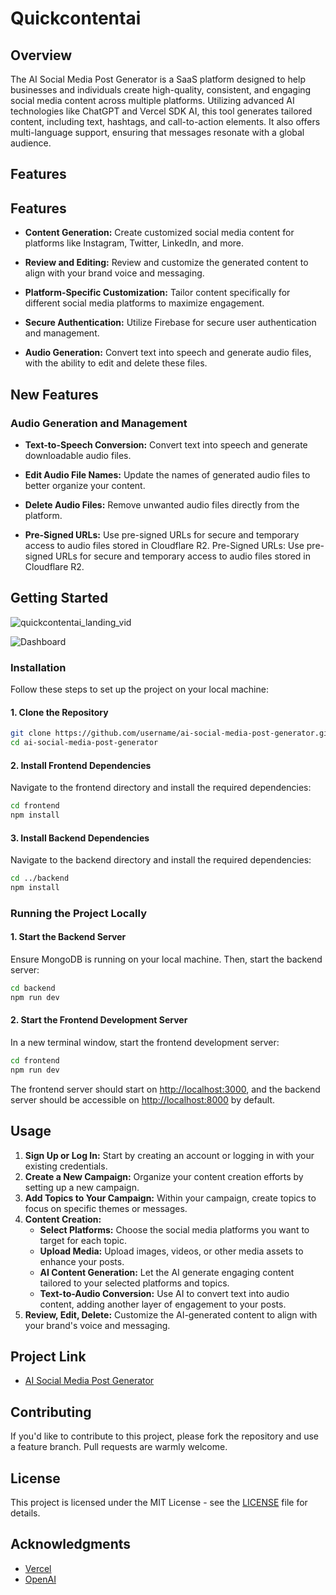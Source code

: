 # Quickcontentai

## Overview

The AI Social Media Post Generator is a SaaS platform designed to help businesses and individuals create high-quality, consistent, and engaging social media content across multiple platforms. Utilizing advanced AI technologies like ChatGPT and Vercel SDK AI, this tool generates tailored content, including text, hashtags, and call-to-action elements. It also offers multi-language support, ensuring that messages resonate with a global audience.

## Features

Features
--------

*   **Content Generation:** Create customized social media content for platforms like Instagram, Twitter, LinkedIn, and more.
    
*   **Review and Editing:** Review and customize the generated content to align with your brand voice and messaging.
                
*   **Platform-Specific Customization:** Tailor content specifically for different social media platforms to maximize engagement.
        
*   **Secure Authentication:** Utilize Firebase for secure user authentication and management.
        
*   **Audio Generation:** Convert text into speech and generate audio files, with the ability to edit and delete these files.
    

New Features
------------

### Audio Generation and Management

*   **Text-to-Speech Conversion:** Convert text into speech and generate downloadable audio files.
    
*   **Edit Audio File Names:** Update the names of generated audio files to better organize your content.
    
*   **Delete Audio Files:** Remove unwanted audio files directly from the platform.
    
*   **Pre-Signed URLs:** Use pre-signed URLs for secure and temporary access to audio files stored in Cloudflare R2.
Pre-Signed URLs: Use pre-signed URLs for secure and temporary access to audio files stored in Cloudflare R2.

## Getting Started

![quickcontentai_landing_vid](https://github.com/user-attachments/assets/2b66a51f-9af3-42db-b836-6afca2ca315f)

![Dashboard](https://github.com/user-attachments/assets/e6421bab-4d8b-4763-87f0-e003779f600d)


### Installation

Follow these steps to set up the project on your local machine:

#### 1. Clone the Repository

```bash
git clone https://github.com/username/ai-social-media-post-generator.git
cd ai-social-media-post-generator
```

#### 2. Install Frontend Dependencies

Navigate to the frontend directory and install the required dependencies:

```bash
cd frontend
npm install
```

#### 3. Install Backend Dependencies

Navigate to the backend directory and install the required dependencies:

```bash
cd ../backend
npm install
```

### Running the Project Locally

#### 1. Start the Backend Server

Ensure MongoDB is running on your local machine. Then, start the backend server:

```bash
cd backend
npm run dev
```

#### 2. Start the Frontend Development Server

In a new terminal window, start the frontend development server:

```bash
cd frontend
npm run dev
```

The frontend server should start on [http://localhost:3000](http://localhost:3000), and the backend server should be accessible on [http://localhost:8000](http://localhost:8000) by default.

## Usage

1. **Sign Up or Log In:** Start by creating an account or logging in with your existing credentials.
2. **Create a New Campaign:** Organize your content creation efforts by setting up a new campaign.
3. **Add Topics to Your Campaign:** Within your campaign, create topics to focus on specific themes or messages.
4. **Content Creation:**
   - **Select Platforms:** Choose the social media platforms you want to target for each topic.
   - **Upload Media:** Upload images, videos, or other media assets to enhance your posts.
   - **AI Content Generation:** Let the AI generate engaging content tailored to your selected platforms and topics.
   - **Text-to-Audio Conversion:** Use AI to convert text into audio content, adding another layer of engagement to your posts.
5. **Review, Edit, Delete:** Customize the AI-generated content to align with your brand's voice and messaging.


## Project Link

- [AI Social Media Post Generator](https://www.quickcontentai.com) 

## Contributing

If you'd like to contribute to this project, please fork the repository and use a feature branch. Pull requests are warmly welcome.

## License

This project is licensed under the MIT License - see the [LICENSE](LICENSE) file for details.

## Acknowledgments

- [Vercel](https://vercel.com)
- [OpenAI](https://openai.com)
